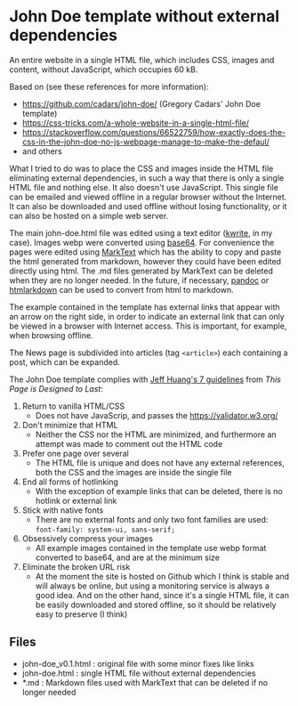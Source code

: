 # John Doe template without external dependencies

An entire website in a single HTML file, which includes CSS, images and content, without JavaScript, which occupies 60 kB.

Based on (see these references for more information):

- https://github.com/cadars/john-doe/  (Gregory Cadars' John Doe template)
- https://css-tricks.com/a-whole-website-in-a-single-html-file/
- https://stackoverflow.com/questions/66522759/how-exactly-does-the-css-in-the-john-doe-no-js-webpage-manage-to-make-the-defaul/
- and others

What I tried to do was to place the CSS and images inside the HTML file eliminating external dependencies, in such a way that there is only a single HTML file and nothing else. It also doesn't use JavaScript. This single file can be emailed and viewed offline in a regular browser without the Internet. It can also be downloaded and used offline without losing functionality, or it can also be hosted on a simple web server.

The main john-doe.html file was edited using a text editor ([kwrite](https://apps.kde.org/kwrite/), in my case). Images webp were converted using [base64](https://linux.die.net/man/1/base64). For convenience the pages were edited using [MarkText](https://github.com/marktext/marktext) which has the ability to copy and paste the html generated from markdown, however they could have been edited directly using html. The .md files generated by MarkText can be deleted when they are no longer needed. In the future, if necessary, [pandoc](https://pandoc.org/try/) or [htmlarkdown](https://evitanrelta.github.io/htmlarkdown/) can be used to convert from html to markdown.

The example contained in the template has external links that appear with an arrow on the right side, in order to indicate an external link that can only be viewed in a browser with Internet access. This is important, for example, when browsing offline.

The News page is subdivided into articles (tag `<article>`) each containing a post, which can be expanded.

The John Doe template complies with [Jeff Huang's 7 guidelines](https://jeffhuang.com/designed_to_last/) from *This Page is Designed to Last*:

1. Return to vanilla HTML/CSS
   - Does not have JavaScrip, and passes the https://validator.w3.org/
2. Don't minimize that HTML
   - Neither the CSS nor the HTML are minimized, and furthermore an attempt was made to comment out the HTML code
3. Prefer one page over several
   - The HTML file is unique and does not have any external references, both the CSS and the images are inside the single file
4. End all forms of hotlinking
   - With the exception of example links that can be deleted, there is no hotlink or external link
5. Stick with native fonts
   - There are no external fonts and only two font families are used: `font-family: system-ui, sans-serif;`
6. Obsessively compress your images
   - All example images contained in the template use webp format converted to base64, and are at the minimum size
7. Eliminate the broken URL risk
   - At the moment the site is hosted on Github which I think is stable and will always be online, but using a monitoring service is always a good idea. And on the other hand, since it's a single HTML file, it can be easily downloaded and stored offline, so it should be relatively easy to preserve (I think)

## Files

- john-doe_v0.1.html : original file with some minor fixes like links
- john-doe.html : single HTML file without external dependencies
- *.md : Markdown files used with MarkText that can be deleted if no longer needed
